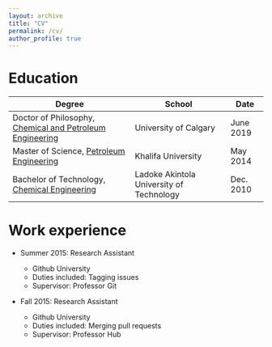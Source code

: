 ```yaml
---
layout: archive
title: "CV"
permalink: /cv/
author_profile: true
---
```


**Education**
======
| Degree                                                        | School                                     | Date          |
| ------------------------------------------------------------- | ---------------------------------------    | ------------- |
| Doctor of Philosophy, [Chemical and Petroleum Engineering](#) | University of Calgary                      | June 2019     |
| Master of Science, [Petroleum Engineering](#)                 | Khalifa University                         | May 2014      |
| Bachelor of Technology, [Chemical Engineering](#)             | Ladoke Akintola University of Technology   | Dec. 2010     |



Work experience
======
* Summer 2015: Research Assistant
  * Github University
  * Duties included: Tagging issues
  * Supervisor: Professor Git

* Fall 2015: Research Assistant
  * Github University
  * Duties included: Merging pull requests
  * Supervisor: Professor Hub
  
